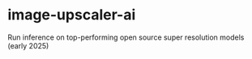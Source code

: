 # image-upscaler-ai
Run inference on top-performing open source super resolution models (early 2025)
